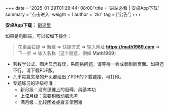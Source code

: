 +++
date = '2025-01-29T01:29:44+08:00'
title = '进站必看 | 安卓App下载'
summary = '点击进入'
weight = 1
author = 'zkr'
tag = ['公告']
+++

**安卓App下载：** <a href="/app/Math1969.apk" download="Math1969.apk">戳这里</a>

如果是电脑端，可以按如下操作：   

> 在桌面右键 $\Longrightarrow$ 新建 $\Longrightarrow$ 快捷方式 $\Longrightarrow$ 输入网址 **https://math1969.com** $\Longrightarrow$  下一步 $\Longrightarrow$ 输入名称（这个随意，例如 **Math1969**） 

 -  若数学公式、图片显示有误，系网络问题，请等待一会或者刷新页面。如果还不行，请下载PDF版。
 -  几乎每篇文章的开头都给出了PDF的下载链接，可打印。
 -  专题练习的评级标准：
	- 新月级：没有思维上的阻碍，纯基本功
	- 上弦月级：需要稍微动脑思考
	- 满月级：比较困难或者非常困难

